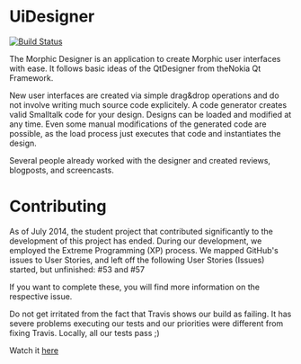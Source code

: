 UiDesigner
===================
[![Build Status](https://travis-ci.org/SWTI2014/UiDesigner.svg)](https://travis-ci.org/SWTI2014/UiDesigner)

The Morphic Designer is an application to create Morphic user interfaces with ease. It follows basic ideas of the QtDesigner from the ​Nokia Qt Framework.

New user interfaces are created via simple drag&drop operations and do not involve writing much source code explicitely. A code generator creates valid Smalltalk code for your design. Designs can be loaded and modified at any time. Even some manual modifications of the generated code are possible, as the load process just executes that code and instantiates the design.

Several people already worked with the designer and created reviews, blogposts, and screencasts.

Contributing
============
As of July 2014, the student project that contributed significantly to the development of this project has ended.
During our development, we employed the Extreme Programming (XP) process. We mapped GitHub's issues to User Stories,
and left off the following User Stories (Issues) started, but unfinished: #53 and #57

If you want to complete these, you will find more information on the respective issue.

Do not get irritated from the fact that Travis shows our build as failing. It has severe problems executing our tests
and our priorities were different from fixing Travis. Locally, all our tests pass ;)

Watch it [here](https://www.youtube.com/watch?v=yTRxZw3DIPw&feature=youtu.be)
